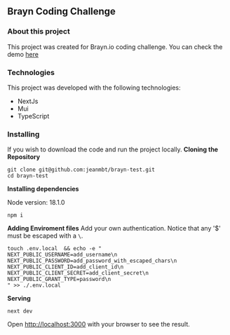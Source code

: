 ## Brayn Coding Challenge

### About this project

This project was created for Brayn.io coding challenge.
You can check the demo [here](https://brayn-test-ky9ta3eax-jeanmbt.vercel.app/)

### Technologies

This project was developed with the following technologies:

- NextJs
- Mui
- TypeScript


### Installing

If you wish to download the code and run the project locally.
**Cloning the Repository**

```
git clone git@github.com:jeanmbt/brayn-test.git
cd brayn-test
```

**Installing dependencies**

Node version: 18.1.0

```
npm i
```

**Adding Enviroment files**
Add your own authentication.
Notice that any '$' must be escaped with a `\`.

```
touch .env.local  && echo -e "
NEXT_PUBLIC_USERNAME=add_username\n
NEXT_PUBLIC_PASSWORD=add_password_with_escaped_chars\n
NEXT_PUBLIC_CLIENT_ID=add_client_id\n
NEXT_PUBLIC_CLIENT_SECRET=add_client_secret\n
NEXT_PUBLIC_GRANT_TYPE=password\n
" >> ./.env.local
```


**Serving**
 
```
next dev
```

Open [http://localhost:3000](http://localhost:3000) with your browser to see the result.
